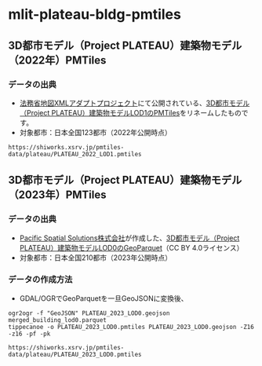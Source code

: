 # mlit-plateau-bldg-pmtiles
## 3D都市モデル（Project PLATEAU）建築物モデル（2022年）PMTiles
### データの出典
- [法務省地図XMLアダプトプロジェクト](https://github.com/amx-project)にて公開されている、[3D都市モデル（Project PLATEAU）建築物モデルLOD1のPMTiles](https://github.com/amx-project/apb)をリネームしたものです。
- 対象都市：日本全国123都市（2022年公開時点）
```
https://shiworks.xsrv.jp/pmtiles-data/plateau/PLATEAU_2022_LOD1.pmtiles
```
## 3D都市モデル（Project PLATEAU）建築物モデル（2023年）PMTiles
### データの出典
- [Pacific Spatial Solutions株式会社](https://pacificspatial.com/)が作成した、[3D都市モデル（Project PLATEAU）建築物モデルLOD0のGeoParquet](https://beta.source.coop/repositories/pacificspatial/flateau/description/)（CC BY 4.0ライセンス）
- 対象都市：日本全国210都市（2023年公開時点）
### データの作成方法
- GDAL/OGRでGeoParquetを一旦GeoJSONに変換後、
```
ogr2ogr -f "GeoJSON" PLATEAU_2023_LOD0.geojson merged_building_lod0.parquet
tippecanoe -o PLATEAU_2023_LOD0.pmtiles PLATEAU_2023_LOD0.geojson -Z16 -z16 -pf -pk
```
```
https://shiworks.xsrv.jp/pmtiles-data/plateau/PLATEAU_2023_LOD0.pmtiles
```
